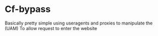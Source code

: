 # Cf-bypass
Basically pretty simple using useragents and proxies to manipulate the (UAM) To allow request to enter the website
